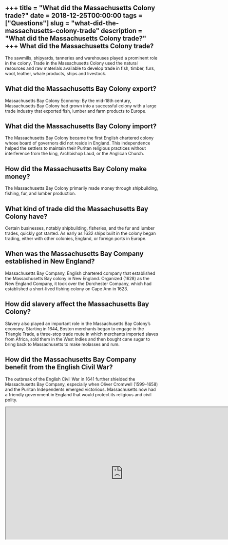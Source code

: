 +++
title = "What did the Massachusetts Colony trade?"
date = 2018-12-25T00:00:00
tags = ["Questions"]
slug = "what-did-the-massachusetts-colony-trade"
description = "What did the Massachusetts Colony trade?"
+++
What did the Massachusetts Colony trade?
----------------------------------------

The sawmills, shipyards, tanneries and warehouses played a prominent role in the colony. Trade in the Massachusetts Colony used the natural resources and raw materials available to develop trade in fish, timber, furs, wool, leather, whale products, ships and livestock.

What did the Massachusetts Bay Colony export?
---------------------------------------------

Massachusetts Bay Colony Economy: By the mid-18th century, Massachusetts Bay Colony had grown into a successful colony with a large trade industry that exported fish, lumber and farm products to Europe.

What did the Massachusetts Bay Colony import?
---------------------------------------------

The Massachusetts Bay Colony became the first English chartered colony whose board of governors did not reside in England. This independence helped the settlers to maintain their Puritan religious practices without interference from the king, Archbishop Laud, or the Anglican Church.

How did the Massachusetts Bay Colony make money?
------------------------------------------------

The Massachusetts Bay Colony primarily made money through shipbuilding, fishing, fur, and lumber production.

What kind of trade did the Massachusetts Bay Colony have?
---------------------------------------------------------

Certain businesses, notably shipbuilding, fisheries, and the fur and lumber trades, quickly got started. As early as 1632 ships built in the colony began trading, either with other colonies, England, or foreign ports in Europe.

When was the Massachusetts Bay Company established in New England?
------------------------------------------------------------------

Massachusetts Bay Company, English chartered company that established the Massachusetts Bay colony in New England. Organized (1628) as the New England Company, it took over the Dorchester Company, which had established a short-lived fishing colony on Cape Ann in 1623.

How did slavery affect the Massachusetts Bay Colony?
----------------------------------------------------

Slavery also played an important role in the Massachusetts Bay Colony’s economy. Starting in 1644, Boston merchants began to engage in the Triangle Trade, a three-stop trade route in which merchants imported slaves from Africa, sold them in the West Indies and then bought cane sugar to bring back to Massachusetts to make molasses and rum.

How did the Massachusetts Bay Company benefit from the English Civil War?
-------------------------------------------------------------------------

The outbreak of the English Civil War in 1641 further shielded the Massachusetts Bay Company, especially when Oliver Cromwell (1599–1658) and the Puritan Independents emerged victorious. Massachusetts now had a friendly government in England that would protect its religious and civil polity.

<iframe allow="accelerometer; autoplay; clipboard-write; encrypted-media; gyroscope; picture-in-picture" allowfullscreen="" class="__youtube_prefs__  epyt-is-override  no-lazyload" data-no-lazy="1" data-origheight="433" data-origwidth="770" data-skipgform_ajax_framebjll="" height="433" id="_ytid_62438" loading="lazy" src="https://www.youtube.com/embed/chlGDdUQKCE?enablejsapi=1&autoplay=0&cc_load_policy=0&cc_lang_pref=&iv_load_policy=1&loop=0&modestbranding=0&rel=1&fs=1&playsinline=0&autohide=2&theme=dark&color=red&controls=1&" title="YouTube player" width="770"></iframe>